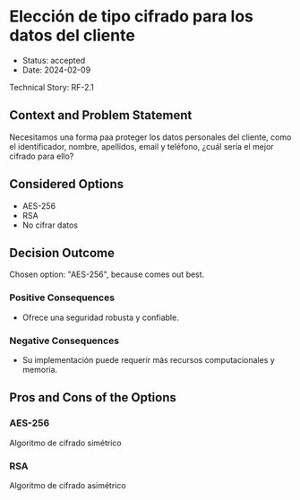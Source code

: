 # Elección de tipo cifrado para los datos del cliente

* Status: accepted
* Date: 2024-02-09

Technical Story: RF-2.1

## Context and Problem Statement

Necesitamos una forma paa proteger los datos personales del cliente, como el identificador, nombre, apellidos, email y teléfono, ¿cuál sería el mejor cifrado para ello?

## Considered Options

* AES-256
* RSA
* No cifrar datos

## Decision Outcome

Chosen option: "AES-256", because comes out best.

### Positive Consequences

* Ofrece una seguridad robusta y confiable.

### Negative Consequences

* Su implementación puede requerir más recursos computacionales y memoria.

## Pros and Cons of the Options

### AES-256

Algoritmo de cifrado simétrico

### RSA

Algoritmo de cifrado asimétrico
